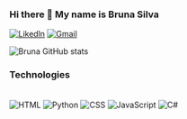 ### Hi there 👋 My name is Bruna Silva

[![Likedln](https://img.shields.io/badge/LinkedIn-0077B5?style=for-the-badge&logo=linkedin&logoColor=white)](https://www.linkedin.com/in/bruna-silva-pro/)
[![Gmail](https://img.shields.io/badge/Gmail-D14836?style=for-the-badge&logo=gmail&logoColor=white)](silvabruna.pro@gmail.com)


![Bruna GitHub stats](https://github-readme-stats.vercel.app/api?username=Brunapro&show_icons=true&theme=dracula)

### Technologies
<div style="display: inline_block"><br/>
  <img align="center" alt="HTML" src="https://img.shields.io/badge/HTML-239120?style=for-the-badge&logo=html5&logoColor=white"/>
     <img align="center" alt="Python" src="https://img.shields.io/badge/Python-3776AB?style=for-the-badge&logo=python&logoColor=white"/>
    <img align="center" alt="CSS" src="https://img.shields.io/badge/CSS-239120?&style=for-the-badge&logo=css3&logoColor=white"/>
     <img align="center" alt="JavaScript" src="https://img.shields.io/badge/JavaScript-F7DF1E?style=for-the-badge&logo=javascript&logoColor=black"/>
     <img align="center" alt="C#" src="https://img.shields.io/badge/C%23-239120?style=for-the-badge&logo=c-sharp&logoColor=white"/>
</div>
